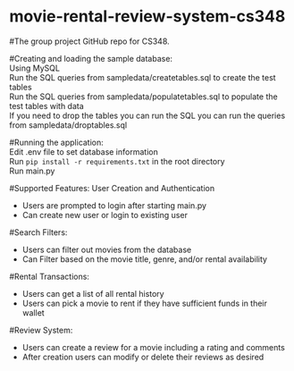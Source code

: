 # movie-rental-review-system-cs348
#The group project GitHub repo for CS348.

#Creating and loading the sample database: <br />
Using MySQL <br />
Run the SQL queries from sampledata/createtables.sql to create the test tables <br />
Run the SQL queries from sampledata/populatetables.sql to populate the test tables with data <br />
If you need to drop the tables you can run the SQL you can run the queries from sampledata/droptables.sql <br />

#Running the application: <br />
Edit .env file to set database information <br />
Run `pip install -r requirements.txt` in the root directory <br />
Run main.py <br />

#Supported Features:
User Creation and Authentication
- Users are prompted to login after starting main.py
- Can create new user or login to existing user

#Search Filters:
- Users can filter out movies from the database
- Can Filter based on the movie title, genre, and/or rental availability

#Rental Transactions:
- Users can get a list of all rental history
- Users can pick a movie to rent if they have sufficient funds in their wallet

#Review System:
- Users can create a review for a movie including a rating and comments
- After creation users can modify or delete their reviews as desired
